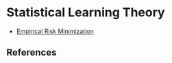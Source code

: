 # Statistical Learning Theory

- [Empirical Risk Minimization](statistical_learning_theory/empirical_risk_minimization.md)


## References